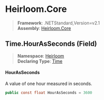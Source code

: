 # Heirloom.Core

> **Framework**: .NETStandard,Version=v2.1  
> **Assembly**: [Heirloom.Core][0]

## Time.HourAsSeconds (Field)

> **Namespace**: [Heirloom][0]  
> **Declaring Type**: [Time][1]

#### HourAsSeconds

A value of one hour measured in seconds.

```cs
public const float HourAsSeconds = 3600
```

[0]: ../../../Heirloom.Core.md
[1]: ../Time.md
